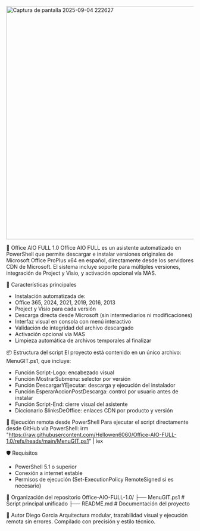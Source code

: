 <img width="1117" height="626" alt="Captura de pantalla 2025-09-04 222627" src="https://github.com/user-attachments/assets/ffed3000-c4cb-4438-a003-8bbd13e0b81f" />

🧩 Office AIO FULL 1.0
Office AIO FULL es un asistente automatizado en PowerShell que permite descargar e instalar versiones originales de Microsoft Office ProPlus x64 en español, directamente desde los servidores CDN de Microsoft. El sistema incluye soporte para múltiples versiones, integración de Project y Visio, y activación opcional vía MAS.

🚀 Características principales
- Instalación automatizada de:
- Office 365, 2024, 2021, 2019, 2016, 2013
- Project y Visio para cada versión
- Descarga directa desde Microsoft (sin intermediarios ni modificaciones)
- Interfaz visual en consola con menú interactivo
- Validación de integridad del archivo descargado
- Activación opcional vía MAS
- Limpieza automática de archivos temporales al finalizar

📦 Estructura del script
El proyecto está contenido en un único archivo: MenuGIT.ps1, que incluye:
- Función Script-Logo: encabezado visual
- Función MostrarSubmenu: selector por versión
- Función DescargarYEjecutar: descarga y ejecución del instalador
- Función EsperarAccionPostDescarga: control por usuario antes de instalar
- Función Script-End: cierre visual del asistente
- Diccionario $linksDeOffice: enlaces CDN por producto y versión

🧪 Ejecución remota desde PowerShell
Para ejecutar el script directamente desde GitHub vía PowerShell:
irm "https://raw.githubusercontent.com/Hellowen6060/Office-AIO-FULL-1.0/refs/heads/main/MenuGIT.ps1" | iex

🛡️ Requisitos
- PowerShell 5.1 o superior
- Conexión a internet estable
- Permisos de ejecución (Set-ExecutionPolicy RemoteSigned si es necesario)

📁 Organización del repositorio
Office-AIO-FULL-1.0/
├── MenuGIT.ps1          # Script principal unificado
├── README.md            # Documentación del proyecto

👤 Autor
Diego Garcia
Arquitectura modular, trazabilidad visual y ejecución remota sin errores.
Compilado con precisión y estilo técnico.
